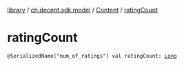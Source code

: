 [library](../../index.md) / [ch.decent.sdk.model](../index.md) / [Content](index.md) / [ratingCount](./rating-count.md)

# ratingCount

`@SerializedName("num_of_ratings") val ratingCount: `[`Long`](https://kotlinlang.org/api/latest/jvm/stdlib/kotlin/-long/index.html)